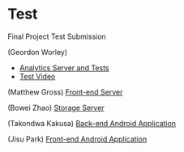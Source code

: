 # Test
Final Project Test Submission

(Geordon Worley)
- [Analytics Server and Tests](https://github.com/ldev-r3-t4/analytics)
- [Test Video](https://youtu.be/MxgQKs_I0oo)

(Matthew Gross)     [Front-end Server](https://github.com/ldev-r3-t4/Test/tree/master/Front-end-Tests)

(Bowei Zhao)        [Storage Server](https://github.com/ldev-r3-t4/storage_server)

(Takondwa Kakusa)   [Back-end Android Application](https://github.com/tkakusa/AndroidBackground/tree/master)

(Jisu Park)         [Front-end Android Application](https://github.com/ldev-r3-t4/mECEge)




